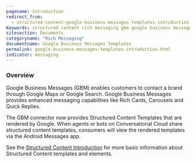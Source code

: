 ```yaml
---
pagename: Introduction
redirect_from: 
  - structured-content-google-business-messages-templates-introduction.html
Keywords: structured content rich messaging gbm google business messages
sitesection: Documents
categoryname: "Rich Messaging"
documentname: Google Business Messages Templates
permalink: google-business-messages-templates-introduction.html
indicator: messaging
---
```


### Overview 

Google Business Messages (GBM) enables customers to contact a brand through Google Maps or Google Search. Google Business Messages provides enhanced messaging capabilities like Rich Cards, Carousels and Quick Replies.

The GBM connector now provides Structured Content Templates that are rendered by Google. When agents or bots on Conversational Cloud share structured content templates, consumers will view the rendered templates via the Android Messages app.

See the [Structured Content Introduction](structured-content-introduction-to-structured-content.html) for more basic information about Structured Content templates and elements.